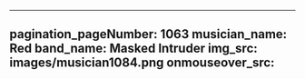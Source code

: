 ------
pagination_pageNumber: 1063
musician_name: Red
band_name: Masked Intruder
img_src: images/musician1084.png
onmouseover_src: 
------